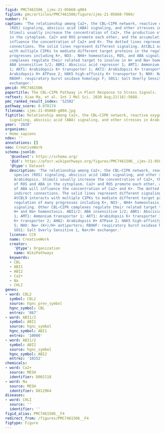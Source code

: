 ```yaml
---
figid: PMC7461506__ijms-21-05668-g004
figlink: pmc/articles/PMC7461506/figure/ijms-21-05668-f004/
number: F4
caption: 'The relationship among Ca2+, the CBL–CIPK network, reactive oxygen species
  (ROS) signaling, abscisic acid (ABA) signaling, and other stresses in Arabidopsis.
  Stimuli usually increase the concentration of Ca2+, the production of ROS and ABA
  in the cytoplasm. Ca2+ and ROS promote each other, and the accumulation of ABA will
  influence the concentration of Ca2+ and K+. The dotted lines represent indirect
  connections. The solid lines represent different signaling. AtCBL1 or AtCBL9 interacts
  with multiple CIPKs to mediate different target proteins in the regulation of many
  progresses including K+, NO3-, NH4+ homeostasis, ROS, and ABA signaling. Other CBL–CIPK
  complexes regulate their related target to involve in H+ and Na+ homeostasis. ABI1/2:
  ABA insensitive 1/2; ABR1: Abscisic acid repressor 1; AMT1: Ammonium transporter
  1; AKT1: Arabidopsis K+ transporter 1; AKT2: Arabidopsis K+ transporter 2; AHA2:
  Arabidopsis H+ ATPase 2; HAK5 high-affinity K+ transporter 5; NHX: Na+ (K+)/H+ antiporters;
  RBOHF: respiratory burst oxidase homologs F; SOS1: Salt Overly Sensitive 1, Na+/H+
  exchanger.'
pmcid: PMC7461506
papertitle: The CBL–CIPK Pathway in Plant Response to Stress Signals.
reftext: Xiao Ma, et al. Int J Mol Sci. 2020 Aug;21(16):5668.
pmc_ranked_result_index: '52502'
pathway_score: 0.878174
filename: ijms-21-05668-g004.jpg
figtitle: Relationship among Ca2+, the CBL–CIPK network, reactive oxygen species (ROS)
  signaling, abscisic acid (ABA) signaling, and other stresses in Arabidopsis
year: '2020'
organisms:
- Homo sapiens
ndex: ''
annotations: []
seo: CreativeWork
schema-jsonld:
  '@context': https://schema.org/
  '@id': https://pfocr.wikipathways.org/figures/PMC7461506__ijms-21-05668-g004.html
  '@type': Dataset
  description: 'The relationship among Ca2+, the CBL–CIPK network, reactive oxygen
    species (ROS) signaling, abscisic acid (ABA) signaling, and other stresses in
    Arabidopsis. Stimuli usually increase the concentration of Ca2+, the production
    of ROS and ABA in the cytoplasm. Ca2+ and ROS promote each other, and the accumulation
    of ABA will influence the concentration of Ca2+ and K+. The dotted lines represent
    indirect connections. The solid lines represent different signaling. AtCBL1 or
    AtCBL9 interacts with multiple CIPKs to mediate different target proteins in the
    regulation of many progresses including K+, NO3-, NH4+ homeostasis, ROS, and ABA
    signaling. Other CBL–CIPK complexes regulate their related target to involve in
    H+ and Na+ homeostasis. ABI1/2: ABA insensitive 1/2; ABR1: Abscisic acid repressor
    1; AMT1: Ammonium transporter 1; AKT1: Arabidopsis K+ transporter 1; AKT2: Arabidopsis
    K+ transporter 2; AHA2: Arabidopsis H+ ATPase 2; HAK5 high-affinity K+ transporter
    5; NHX: Na+ (K+)/H+ antiporters; RBOHF: respiratory burst oxidase homologs F;
    SOS1: Salt Overly Sensitive 1, Na+/H+ exchanger.'
  license: CC0
  name: CreativeWork
  creator:
    '@type': Organization
    name: WikiPathways
  keywords:
  - CBL
  - ABI1
  - ABI2
  - Ca2+
  - Na
  - CHLI
genes:
- word: CBL2
  symbol: CBL2
  source: hgnc_prev_symbol
  hgnc_symbol: CBL
  entrez: '867'
- word: ABI1/2
  symbol: ABI1
  source: hgnc_symbol
  hgnc_symbol: ABI1
  entrez: '10006'
- word: ABI1/2
  symbol: ABI2
  source: hgnc_symbol
  hgnc_symbol: ABI2
  entrez: '10152'
chemicals:
- word: Ca2+
  source: MESH
  identifier: D002118
- word: Na
  source: MESH
  identifier: D012964
diseases:
- word: CHLI
  source: ''
  identifier: ''
figid_alias: PMC7461506__F4
redirect_from: /figures/PMC7461506__F4
figtype: Figure
---
```

